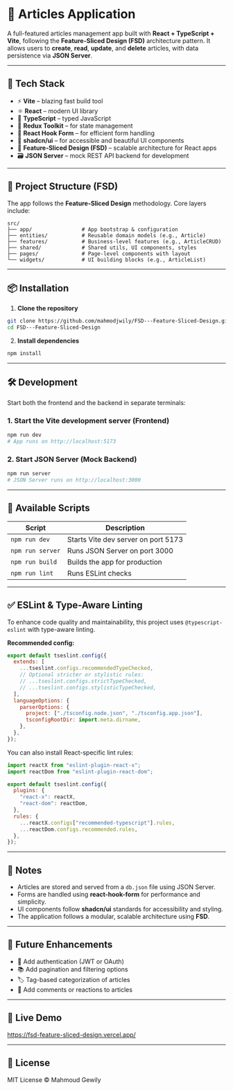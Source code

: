 # 📝 Articles Application

A full-featured articles management app built with **React + TypeScript + Vite**, following the **Feature-Sliced Design (FSD)** architecture pattern. It allows users to **create**, **read**, **update**, and **delete** articles, with data persistence via **JSON Server**.

---

## 🚀 Tech Stack

- ⚡ **Vite** – blazing fast build tool
- ⚛️ **React** – modern UI library
- 🔷 **TypeScript** – typed JavaScript
- 🧠 **Redux Toolkit** – for state management
- 🧾 **React Hook Form** – for efficient form handling
- 💅 **shadcn/ui** – for accessible and beautiful UI components
- 🧱 **Feature-Sliced Design (FSD)** – scalable architecture for React apps
- 🗃 **JSON Server** – mock REST API backend for development

---

## 📂 Project Structure (FSD)

The app follows the **Feature-Sliced Design** methodology. Core layers include:

```
src/
├── app/                # App bootstrap & configuration
├── entities/           # Reusable domain models (e.g., Article)
├── features/           # Business-level features (e.g., ArticleCRUD)
├── shared/             # Shared utils, UI components, styles
├── pages/              # Page-level components with layout
└── widgets/            # UI building blocks (e.g., ArticleList)
```

---

## 📦 Installation

1. **Clone the repository**

```bash
git clone https://github.com/mahmodjwily/FSD---Feature-Sliced-Design.git
cd FSD---Feature-Sliced-Design
```

2. **Install dependencies**

```bash
npm install
```

---

## 🛠 Development

Start both the frontend and the backend in separate terminals:

### 1. Start the Vite development server (Frontend)

```bash
npm run dev
# App runs on http://localhost:5173
```

### 2. Start JSON Server (Mock Backend)

```bash
npm run server
# JSON Server runs on http://localhost:3000
```

---

## 📃 Available Scripts

| Script           | Description                         |
| ---------------- | ----------------------------------- |
| `npm run dev`    | Starts Vite dev server on port 5173 |
| `npm run server` | Runs JSON Server on port 3000       |
| `npm run build`  | Builds the app for production       |
| `npm run lint`   | Runs ESLint checks                  |

---

## ✅ ESLint & Type-Aware Linting

To enhance code quality and maintainability, this project uses `@typescript-eslint` with type-aware linting.

**Recommended config:**

```js
export default tseslint.config({
  extends: [
    ...tseslint.configs.recommendedTypeChecked,
    // Optional stricter or stylistic rules:
    // ...tseslint.configs.strictTypeChecked,
    // ...tseslint.configs.stylisticTypeChecked,
  ],
  languageOptions: {
    parserOptions: {
      project: ["./tsconfig.node.json", "./tsconfig.app.json"],
      tsconfigRootDir: import.meta.dirname,
    },
  },
});
```

You can also install React-specific lint rules:

```js
import reactX from "eslint-plugin-react-x";
import reactDom from "eslint-plugin-react-dom";

export default tseslint.config({
  plugins: {
    "react-x": reactX,
    "react-dom": reactDom,
  },
  rules: {
    ...reactX.configs["recommended-typescript"].rules,
    ...reactDom.configs.recommended.rules,
  },
});
```

---

## 📘 Notes

- Articles are stored and served from a `db.json` file using JSON Server.
- Forms are handled using **react-hook-form** for performance and simplicity.
- UI components follow **shadcn/ui** standards for accessibility and styling.
- The application follows a modular, scalable architecture using **FSD**.

---

## 🧪 Future Enhancements

- 🔐 Add authentication (JWT or OAuth)
- 📚 Add pagination and filtering options
- 🏷 Tag-based categorization of articles
- 💬 Add comments or reactions to articles

---

## 🧪 Live Demo

https://fsd-feature-sliced-design.vercel.app/

---

## 📄 License

MIT License © Mahmoud Gewily
